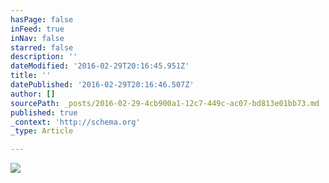 ```yaml
---
hasPage: false
inFeed: true
inNav: false
starred: false
description: ''
dateModified: '2016-02-29T20:16:45.951Z'
title: ''
datePublished: '2016-02-29T20:16:46.507Z'
author: []
sourcePath: _posts/2016-02-29-4cb900a1-12c7-449c-ac07-bd813e01bb73.md
published: true
_context: 'http://schema.org'
_type: Article

---
```

![](https://the-grid-user-content.s3-us-west-2.amazonaws.com/1561ecd8-ebd0-49a9-b5df-42dc515cf76d.jpg)
